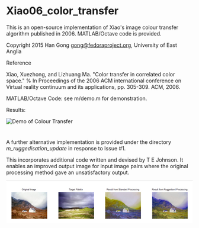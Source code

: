 # Xiao06_color_transfer
This is an open-source implementation of Xiao's image colour transfer algorithm published in 2006. MATLAB/Octave code is provided.


Copyright 2015 Han Gong gong@fedoraproject.org, University of East Anglia


Reference

Xiao, Xuezhong, and Lizhuang Ma. "Color transfer in correlated color space." % In Proceedings of the 2006 ACM international conference on Virtual reality continuum and its applications, pp. 305-309. ACM, 2006.

MATLAB/Octave Code: see m/demo.m for demonstration.

Results:

![Demo of Colour Transfer](http://cs.bath.ac.uk/~hg299/cf_Xiao06.png)
#        
#        
A further alternative implementation is provided under the directory *m_ruggedisation_update* in response to Issue #1.

This incorporates additional code written and devised by T E Johnson. It enables an improved output image for input image pairs where the original processing method gave an unsatisfactory output.

![Demo of Colour Transfer Processing with Ruggedisation](m_ruggedisation_update/Output.jpg?raw=true)